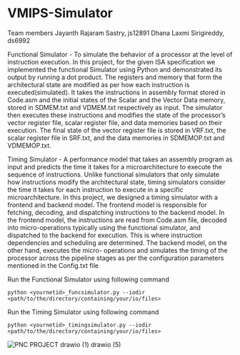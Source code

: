 # VMIPS-Simulator

Team members
Jayanth Rajaram Sastry,  js12891
Dhana Laxmi Sirigireddy, ds6992 

Functional Simulator - To simulate the behavior of
a processor at the level of instruction execution. In this
project, for the given ISA specification we implemented
the functional Simulator using Python and demonstrated its
output by running a dot product. The registers and memory
that form the architectural state are modified as per how each
instruction is executed(simulated).
It takes the instructions in assembly format stored in
Code.asm and the initial states of the Scalar and the Vector
Data memory, stored in SDMEM.txt and VDMEM.txt
respectively as input. The simulator then executes these
instructions and modifies the state of the processor’s vector
register file, scalar register file, and data memories based
on their execution. The final state of the vector register
file is stored in VRF.txt, the scalar register file in SRF.txt,
and the data memories in SDMEMOP.txt and VDMEMOP.txt.


Timing Simulator - A performance model that takes
an assembly program as input and predicts the time it
takes for a microarchitecture to execute the sequence of
instructions. Unlike functional simulators that only simulate
how instructions modify the architectural state, timing
simulators consider the time it takes for each instruction to
execute in a specific microarchitecture.
In this project, we designed a timing simulator with
a frontend and backend model. The frontend model
is responsible for fetching, decoding, and dispatching
instructions to the backend model. In the frontend model,
the instructions are read from Code.asm file, decoded into
micro-operations typically using the functional simulator,
and dispatched to the backend for execution. This is where
instruction dependencies and scheduling are determined.
The backend model, on the other hand, executes the micro-
operations and simulates the timing of the processor across
the pipeline stages as per the configuration parameters
mentioned in the Config.txt file

Run the Functional Simulator using following command
```
python <yournetid>_funcsimulator.py --iodir <path/to/the/directory/containing/your/io/files>
```

Run the Timing Simulator using following command
```
python <yournetid>_timingsimulator.py --iodir <path/to/the/directory/containing/your/io/files>
```

![PNC PROJECT drawio (1) drawio (5)](https://user-images.githubusercontent.com/63849382/235380101-f0c32574-852e-4fb3-aa97-e55c7ce0790e.png)
